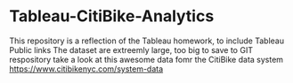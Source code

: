 # Tableau-CitiBike-Analytics
This repository is a reflection of the Tableau homework, to include Tableau Public links
The dataset are extreemly large, too big to save to GIT respository take a look at this awesome data fomr the CitiBike data system
https://www.citibikenyc.com/system-data
